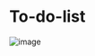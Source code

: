 # To-do-list
![image](https://github.com/AlokTiwari5/To-do-list/assets/123202612/b2cc2c9d-cf88-4a0a-8b6a-b9d16158c7e5)
